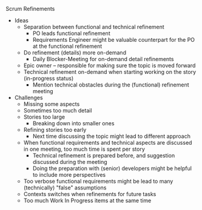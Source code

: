 Scrum Refinements

- Ideas
  - Separation between functional and technical refinement
    - PO leads functional refinement
    - Requirements Engineer might be valuable counterpart for the PO at the functional refinement
  - Do refinement (details) more on-demand
    - Daily Blocker-Meeting for on-demand detail refinements
  - Epic owner – responsible for making sure the topic is moved forward
  - Technical refinement on-demand when starting working on the story (in-progress status)
    - Mention technical obstacles during the (functional) refinement meeting
- Challenges
  - Missing some aspects
  - Sometimes too much detail
  - Stories too large
    - Breaking down into smaller ones
  - Refining stories too early
    - Next time discussing the topic might lead to different approach
  - When functional requirements and technical aspects are discussed in one meeting, too much time is spent per story
    - Technical refinement is prepared before, and suggestion discussed during the meeting
    - Doing the preparation with (senior) developers might be helpful to include more perspectives
  - Too verbose functional requirements might be lead to many (technically) "false" assumptions
  - Contexts switches when refinements for future tasks
  - Too much Work In Progress items at the same time
